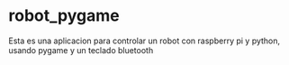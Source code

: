 # robot_pygame
Esta es una aplicacion para controlar un robot con raspberry pi y python, usando pygame y un teclado bluetooth

